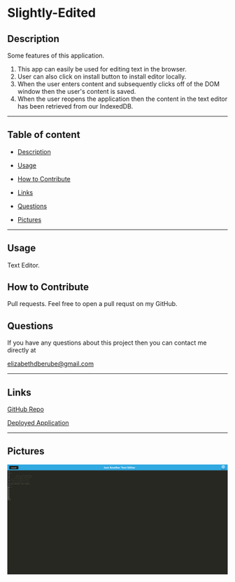 # Slightly-Edited


## Description
Some features of this application.
1. This app can easily be used for editing text in the browser.  
2. User can also click on install button to install editor locally.
3. When the user enters content and subsequently clicks off of the DOM window then the user's content is saved.
4. When the user reopens the application then the content in the text editor has been retrieved from our IndexedDB.


---

## Table of content

* [Description](#description)

* [Usage](#usage)

* [How to Contribute](#how-to-contribute)

* [Links](#links)

* [Questions](#questions)

* [Pictures](#pictures)

---


## Usage

Text Editor. 

## How to Contribute

Pull requests. Feel free to open a pull requst on my GitHub.

## Questions

If you have any questions about this project then you can contact me directly at 

elizabethdberube@gmail.com

----


## Links


[GitHub Repo]() 

[Deployed Application]() 


----

## Pictures

![image](./image/Screenshot.png)
